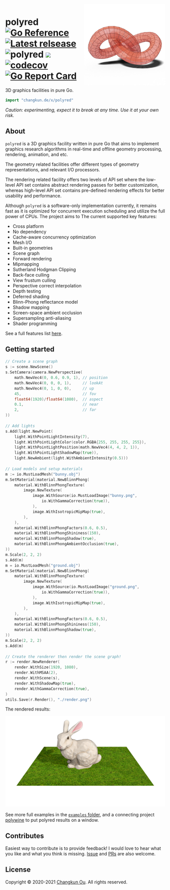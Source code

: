<img src="./examples/favicon.png" alt="logo" height="255" align="right" />

# polyred [![Go Reference](https://pkg.go.dev/badge/github.com/changkun/polyred.svg)](https://pkg.go.dev/changkun.de/x/polyred) [![Latest relsease](https://img.shields.io/github/v/tag/changkun/polyred?label=polyred)](https://github.com/changkun/polyred/releases) ![polyred](https://github.com/changkun/polyred/workflows/polyred/badge.svg?branch=master) ![](https://changkun.de/urlstat?mode=github&repo=changkun/polyred) [![codecov](https://codecov.io/gh/changkun/polyred/branch/master/graph/badge.svg?token=PSCJA90S57)](https://codecov.io/gh/changkun/polyred) [![Go Report Card](https://goreportcard.com/badge/github.com/changkun/polyred)](https://goreportcard.com/report/github.com/changkun/polyred)

3D graphics facilities in pure Go.

```go
import "changkun.de/x/polyred"
```

_Caution: experimenting, expect it to break at any time. Use it at your own risk._

## About

`polyred` is a 3D graphics facility written in pure Go that aims to
implement graphics research algorithms in real-time and offline geometry processing, rendering, animation, and etc.

The geometry related facilities offer different types of geometry
representations, and relevant I/O processors.

The rendering related facility offers two levels of API set where the
low-level API set contains abstract rendering passes for better customization, whereas high-level API set contains pre-defined rendering effects for better usability and performance.

Although `polyred` is a software-only implementation currently, it
remains fast as it is optimized for concurrent execution scheduling
and utilize the full power of CPUs. The project aims to The current
supported key features:

- Cross platform
- No dependency
- Cache-aware concurrency optimization
- Mesh I/O
- Built-in geometries
- Scene graph
- Forward rendering
- Mipmapping
- Sutherland Hodgman Clipping
- Back-face culling
- View frustum culling
- Perspective correct interpolation
- Depth testing
- Deferred shading
- Blinn-Phong reflectance model
- Shadow mapping
- Screen-space ambient occlusion
- Supersampling anti-aliasing
- Shader programming

See a full features list [here](./docs/features.md).

## Getting started

```go
// Create a scene graph
s := scene.NewScene()
s.SetCamera(camera.NewPerspective(
    math.NewVec4(0, 0.6, 0.9, 1), // position
    math.NewVec4(0, 0, 0, 1),     // lookAt
    math.NewVec4(0, 1, 0, 0),     // up
    45,                           // fov
    float64(1920)/float64(1080),  // aspect
    0.1,                          // near
    2,                            // far
))

// Add lights
s.Add(light.NewPoint(
    light.WithPointLightIntensity(7),
    light.WithPointLightColor(color.RGBA{255, 255, 255, 255}),
    light.WithPointLightPosition(math.NewVec4(4, 4, 2, 1)),
    light.WithPointLightShadowMap(true)),
    light.NewAmbient(light.WithAmbientIntensity(0.5)))

// Load models and setup materials
m := io.MustLoadMesh("bunny.obj")
m.SetMaterial(material.NewBlinnPhong(
    material.WithBlinnPhongTexture(
        image.NewTexture(
            image.WithSource(io.MustLoadImage("bunny.png",
                io.WithGammaCorrection(true)),
            ),
            image.WithIsotropicMipMap(true),
        ),
    ),
    material.WithBlinnPhongFactors(0.6, 0.5),
    material.WithBlinnPhongShininess(150),
    material.WithBlinnPhongShadow(true),
    material.WithBlinnPhongAmbientOcclusion(true),
))
m.Scale(2, 2, 2)
s.Add(m)
m = io.MustLoadMesh("ground.obj")
m.SetMaterial(material.NewBlinnPhong(
    material.WithBlinnPhongTexture(
        image.NewTexture(
            image.WithSource(io.MustLoadImage("ground.png",
                io.WithGammaCorrection(true)),
            ),
            image.WithIsotropicMipMap(true),
        ),
    ),
    material.WithBlinnPhongFactors(0.6, 0.5),
    material.WithBlinnPhongShininess(150),
    material.WithBlinnPhongShadow(true),
))
m.Scale(2, 2, 2)
s.Add(m)

// Create the renderer then render the scene graph!
r := render.NewRenderer(
    render.WithSize(1920, 1080),
    render.WithMSAA(2),
    render.WithScene(s),
    render.WithShadowMap(true),
    render.WithGammaCorrection(true),
)
utils.Save(r.Render(), "./render.png")
```

The rendered results:

![](./examples/teaser.png)

See more full examples in the [`examples` folder](./examples), and a 
connecting project [polywine](https://changkun.de/s/polywine) to put
polyred results on a window.

## Contributes

Easiest way to contribute is to provide feedback! I would love to hear what you like and what you think is missing. [Issue](https://github.com/changkun/polyred/issues/new) and [PRs](https://github.com/changkun/polyred/pulls) are also welcome.

## License

Copyright &copy; 2020-2021 [Changkun Ou](https://changkun.de). All rights reserved.